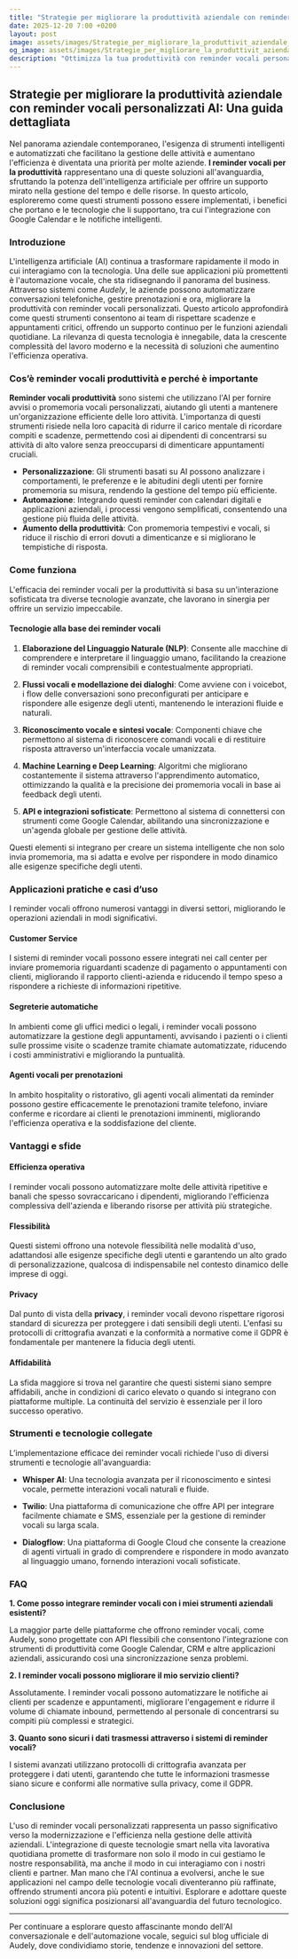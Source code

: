 ```yaml
---
title: "Strategie per migliorare la produttività aziendale con reminder vocali personalizzati AI"
date: 2025-12-20 7:00 +0200
layout: post
image: assets/images/Strategie_per_migliorare_la_produttivit_aziendale_con_reminder_vocali_personalizzati_AI.jpg
og_image: assets/images/Strategie_per_migliorare_la_produttivit_aziendale_con_reminder_vocali_personalizzati_AI.jpg
description: "Ottimizza la tua produttività con reminder vocali personalizzati AI, integrando Google Calendar e notifiche intelligenti per gestire scadenze e appuntamenti."
---
```


## Strategie per migliorare la produttività aziendale con reminder vocali personalizzati AI: Una guida dettagliata

Nel panorama aziendale contemporaneo, l'esigenza di strumenti intelligenti e automatizzati che facilitano la gestione delle attività e aumentano l'efficienza è diventata una priorità per molte aziende. **I reminder vocali per la produttività** rappresentano una di queste soluzioni all'avanguardia, sfruttando la potenza dell'intelligenza artificiale per offrire un supporto mirato nella gestione del tempo e delle risorse. In questo articolo, esploreremo come questi strumenti possono essere implementati, i benefici che portano e le tecnologie che li supportano, tra cui l'integrazione con Google Calendar e le notifiche intelligenti.

### Introduzione

L'intelligenza artificiale (AI) continua a trasformare rapidamente il modo in cui interagiamo con la tecnologia. Una delle sue applicazioni più promettenti è l'automazione vocale, che sta ridisegnando il panorama del business. Attraverso sistemi come *Audely*, le aziende possono automatizzare conversazioni telefoniche, gestire prenotazioni e ora, migliorare la produttività con reminder vocali personalizzati. Questo articolo approfondirà come questi strumenti consentono ai team di rispettare scadenze e appuntamenti critici, offrendo un supporto continuo per le funzioni aziendali quotidiane. La rilevanza di questa tecnologia è innegabile, data la crescente complessità del lavoro moderno e la necessità di soluzioni che aumentino l'efficienza operativa.

### Cos’è reminder vocali produttività e perché è importante

**Reminder vocali produttività** sono sistemi che utilizzano l'AI per fornire avvisi o promemoria vocali personalizzati, aiutando gli utenti a mantenere un'organizzazione efficiente delle loro attività. L'importanza di questi strumenti risiede nella loro capacità di ridurre il carico mentale di ricordare compiti e scadenze, permettendo così ai dipendenti di concentrarsi su attività di alto valore senza preoccuparsi di dimenticare appuntamenti cruciali.

- **Personalizzazione**: Gli strumenti basati su AI possono analizzare i comportamenti, le preferenze e le abitudini degli utenti per fornire promemoria su misura, rendendo la gestione del tempo più efficiente.
- **Automazione**: Integrando questi reminder con calendari digitali e applicazioni aziendali, i processi vengono semplificati, consentendo una gestione più fluida delle attività.
- **Aumento della produttività**: Con promemoria tempestivi e vocali, si riduce il rischio di errori dovuti a dimenticanze e si migliorano le tempistiche di risposta.

### Come funziona

L'efficacia dei reminder vocali per la produttività si basa su un'interazione sofisticata tra diverse tecnologie avanzate, che lavorano in sinergia per offrire un servizio impeccabile.

#### Tecnologie alla base dei reminder vocali

1. **Elaborazione del Linguaggio Naturale (NLP)**: Consente alle macchine di comprendere e interpretare il linguaggio umano, facilitando la creazione di reminder vocali comprensibili e contestualmente appropriati.
   
2. **Flussi vocali e modellazione dei dialoghi**: Come avviene con i voicebot, i flow delle conversazioni sono preconfigurati per anticipare e rispondere alle esigenze degli utenti, mantenendo le interazioni fluide e naturali.
   
3. **Riconoscimento vocale e sintesi vocale**: Componenti chiave che permettono al sistema di riconoscere comandi vocali e di restituire risposta attraverso un'interfaccia vocale umanizzata.
   
4. **Machine Learning e Deep Learning**: Algoritmi che migliorano costantemente il sistema attraverso l'apprendimento automatico, ottimizzando la qualità e la precisione dei promemoria vocali in base ai feedback degli utenti.
   
5. **API e integrazioni sofisticate**: Permettono al sistema di connettersi con strumenti come Google Calendar, abilitando una sincronizzazione e un'agenda globale per gestione delle attività.

Questi elementi si integrano per creare un sistema intelligente che non solo invia promemoria, ma si adatta e evolve per rispondere in modo dinamico alle esigenze specifiche degli utenti.

### Applicazioni pratiche e casi d’uso

I reminder vocali offrono numerosi vantaggi in diversi settori, migliorando le operazioni aziendali in modi significativi.

#### Customer Service

I sistemi di reminder vocali possono essere integrati nei call center per inviare promemoria riguardanti scadenze di pagamento o appuntamenti con clienti, migliorando il rapporto clienti-azienda e riducendo il tempo speso a rispondere a richieste di informazioni ripetitive.

#### Segreterie automatiche

In ambienti come gli uffici medici o legali, i reminder vocali possono automatizzare la gestione degli appuntamenti, avvisando i pazienti o i clienti sulle prossime visite o scadenze tramite chiamate automatizzate, riducendo i costi amministrativi e migliorando la puntualità.

#### Agenti vocali per prenotazioni

In ambito hospitality o ristorativo, gli agenti vocali alimentati da reminder possono gestire efficacemente le prenotazioni tramite telefono, inviare conferme e ricordare ai clienti le prenotazioni imminenti, migliorando l'efficienza operativa e la soddisfazione del cliente.

### Vantaggi e sfide

#### Efficienza operativa

I reminder vocali possono automatizzare molte delle attività ripetitive e banali che spesso sovraccaricano i dipendenti, migliorando l'efficienza complessiva dell'azienda e liberando risorse per attività più strategiche.

#### Flessibilità

Questi sistemi offrono una notevole flessibilità nelle modalità d'uso, adattandosi alle esigenze specifiche degli utenti e garantendo un alto grado di personalizzazione, qualcosa di indispensabile nel contesto dinamico delle imprese di oggi.

#### Privacy

Dal punto di vista della **privacy**, i reminder vocali devono rispettare rigorosi standard di sicurezza per proteggere i dati sensibili degli utenti. L'enfasi su protocolli di crittografia avanzati e la conformità a normative come il GDPR è fondamentale per mantenere la fiducia degli utenti.

#### Affidabilità

La sfida maggiore si trova nel garantire che questi sistemi siano sempre affidabili, anche in condizioni di carico elevato o quando si integrano con piattaforme multiple. La continuità del servizio è essenziale per il loro successo operativo.

### Strumenti e tecnologie collegate

L’implementazione efficace dei reminder vocali richiede l'uso di diversi strumenti e tecnologie all'avanguardia:

- **Whisper AI**: Una tecnologia avanzata per il riconoscimento e sintesi vocale, permette interazioni vocali naturali e fluide.
  
- **Twilio**: Una piattaforma di comunicazione che offre API per integrare facilmente chiamate e SMS, essenziale per la gestione di reminder vocali su larga scala.
  
- **Dialogflow**: Una piattaforma di Google Cloud che consente la creazione di agenti virtuali in grado di comprendere e rispondere in modo avanzato al linguaggio umano, fornendo interazioni vocali sofisticate.

### FAQ

**1. Come posso integrare reminder vocali con i miei strumenti aziendali esistenti?**

La maggior parte delle piattaforme che offrono reminder vocali, come Audely, sono progettate con API flessibili che consentono l'integrazione con strumenti di produttività come Google Calendar, CRM e altre applicazioni aziendali, assicurando così una sincronizzazione senza problemi.

**2. I reminder vocali possono migliorare il mio servizio clienti?**

Assolutamente. I reminder vocali possono automatizzare le notifiche ai clienti per scadenze e appuntamenti, migliorare l'engagement e ridurre il volume di chiamate inbound, permettendo al personale di concentrarsi su compiti più complessi e strategici.

**3. Quanto sono sicuri i dati trasmessi attraverso i sistemi di reminder vocali?**

I sistemi avanzati utilizzano protocolli di crittografia avanzata per proteggere i dati utenti, garantendo che tutte le informazioni trasmesse siano sicure e conformi alle normative sulla privacy, come il GDPR.

### Conclusione

L'uso di reminder vocali personalizzati rappresenta un passo significativo verso la modernizzazione e l'efficienza nella gestione delle attività aziendali. L'integrazione di queste tecnologie smart nella vita lavorativa quotidiana promette di trasformare non solo il modo in cui gestiamo le nostre responsabilità, ma anche il modo in cui interagiamo con i nostri clienti e partner. Man mano che l'AI continua a evolversi, anche le sue applicazioni nel campo delle tecnologie vocali diventeranno più raffinate, offrendo strumenti ancora più potenti e intuitivi. Esplorare e adottare queste soluzioni oggi significa posizionarsi all'avanguardia del futuro tecnologico.

------

Per continuare a esplorare questo affascinante mondo dell'AI conversazionale e dell'automazione vocale, seguici sul blog ufficiale di Audely, dove condividiamo storie, tendenze e innovazioni del settore.